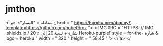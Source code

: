 # jmthon

<ع محاذاة = "اليسار"> <و أ href = " https://heroku.com/deploy؟template=https://github.com/hobe0/roz "> < IMG  SRC = "HTTPS: // IMG .shields.io / شارة + نسبة 20 إلى ٪ 20 Heroku-purple؟ style = for-the- شارة & logo = heroku " width = " 320 " height = " 58.45 " /> </ a> </
